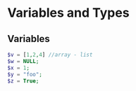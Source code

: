 # Variables and Types

## Variables

```php
$v = [1,2,4] //array - list
$w = NULL;
$x = 1;
$y = "foo";
$z = True;
```

